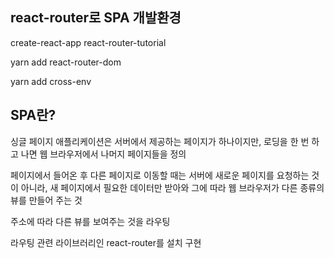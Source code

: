 ## react-router로 SPA 개발환경

create-react-app react-router-tutorial

yarn add react-router-dom

yarn add cross-env



## SPA란?

싱글 페이지 애플리케이션은 서버에서 제공하는 페이지가 하나이지만, 로딩을 한 번 하고 나면 웹 브라우저에서 나머지 페이지들을 정의

페이지에서 들어온 후 다른 페이지로 이동할 때는 서버에 새로운 페이지를 요청하는 것이 아니라, 새 페이지에서 필요한 데이터만 받아와 그에 따라 웹 브라우저가 다른 종류의 뷰를 만들어 주는 것

주소에 따라 다른 뷰를 보여주는 것을 라우팅

라우팅 관련 라이브러리인 react-router를 설치 구현



